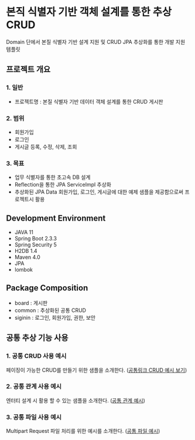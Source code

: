 # 본직 식별자 기반 객체 설계를 통한 추상 CRUD

<string>Domain 단에서 본질 식별자 기반 설계 지원 및 CRUD JPA 추상화를 통한 개발 지원 템플릿</strong>

## 프로젝트 개요   
### 1. 일반
   - 프로젝트명 : 본질 식별자 기반 데이터 객체 설계를 통한 CRUD 게시판
   
### 2. 범위
   - 회원가입
   - 로그인
   - 게시글 등록, 수정, 삭제, 조회
  
### 3. 목표
   - 업무 식별자를 통한 초고속 DB 설계
   - Reflection을 통한 JPA ServiceImpl 추상화
   - 추상화된 JPA Data 회원가입, 로그인, 게시글에 대한 예제 샘플을 제공함으로써 프로젝트시 활용

## Development Environment
- JAVA 11
- Spring Boot 2.3.3
- Spring Security 5
- H2DB 1.4
- Maven 4.0
- JPA
- lombok
 
## Package Composition
- board : 게시판
- common : 추상화된 공통 CRUD
- siginin : 로그인, 회원가입, 권한, 보안

## 공통 추상 기능 사용
### 1. 공통 CRUD 사용 예시
페이징이 가능한 CRUD를 만들기 위한 샘플을 소개한다.
([공통링크 CRUD 예시 보기](Common.md))


### 2. 공통 관계 사용 예시
엔터티 설계 시 활용 할 수 있는 샘플을 소개한다.
([공통 관계 예시](EntitiyMapping.md))

### 3. 공통 파일 사용 예시
Multipart Request 파일 처리를 위한 예시를 소개한다.
([공통 파일 예시](File.md))
